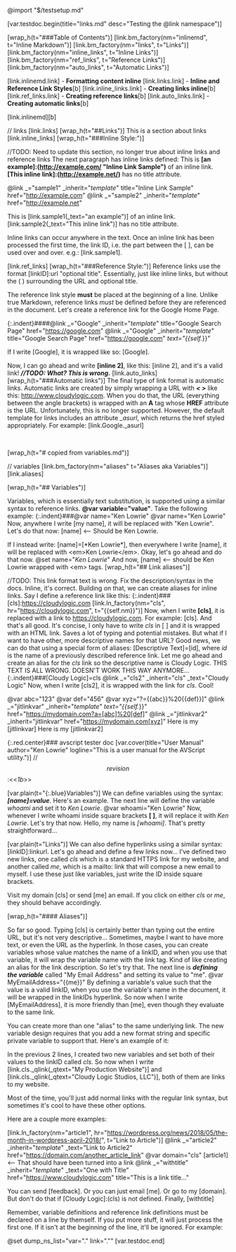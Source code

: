 @import "$/testsetup.md"

[var.testdoc.begin(title="links.md" desc="Testing the @link namespace")]


[wrap_h(t="###Table of Contents")]
[link.bm_factory(nm="inlinemd", t="Inline Markdown")]
[link.bm_factory(nm="links", t="Links")]
[link.bm_factory(nm="inline_links", t="Inline Links")]
[link.bm_factory(nm="ref_links", t="Reference Links")]
[link.bm_factory(nm="auto_links", t="Automatic Links")]

[link.inlinemd.link] - **Formatting content inline**
[link.links.link] - **Inline and Reference Link Styles**[b]
[link.inline_links.link] - **Creating links inline**[b]
[link.ref_links.link] - **Creating reference links**[b]
[link.auto_links.link] - **Creating automatic links**[b]

[link.inlinemd][b]


// links
[link.links]
[wrap_h(t="##Links")]
This is a section about links
[link.inline_links]
[wrap_h(t="###Inline Style:")]

//TODO: Need to update this section, no longer true about inline links and reference links
The next paragraph has inline links defined: This is **&#91;an example]:(http://example.com/ "Inline Link Sample")** of an inline link. **&#91;This inline link]:(http://example.net/)** has no title attribute.

@link _="sample1" _inherit="_template_" title="Inline Link Sample" href="http://example.com"
@link _="sample2" _inherit="_template_" href="http://example.net"

This is [link.sample1(_text="an example")] of an inline link. [link.sample2(_text="This inline link")] has no title attribute.

Inline links can occur anywhere in the text. Once an inline link has been processed the first time, the link ID, i.e. the part between the [ ], can be used over and over. e.g.: [link.sample1].

[link.ref_links]
[wrap_h(t="###Reference Style:")]
Reference links use the format [linkID]:url "optional title". Essentially, just like inline links, but without the ( ) surrounding the URL and optional title.

The reference link style **must** be placed at the beginning of a line. Unlike true Markdown, reference links *must* be defined before they are referenced in the document. Let's create a reference link for the Google Home Page.

{:.indent}####@link _="Google" _inherit="_template_" title="Google Search Page" href="https://google.com"
@link _="Google" _inherit="_template_" title="Google Search Page" href="https://google.com" _text="{{self._}}"

If I write &#91;Google], it is wrapped like so: [Google].

Now, I can go ahead and write **&#91;inline 2]**, like this: [inline 2], and it's a valid link! ***//TODO: What? This is wrong.***
[link.auto_links]
[wrap_h(t="###Automatic links")]
The final type of link format is automatic links. Automatic links are created by simply wrapping a URL with ***&lt; &gt;*** like this: <http://www.cloudylogic.com>. When you do that, the URL (everything between the angle brackets) is wrapped with an **A** tag whose **HREF** attribute is the URL. Unfortunately, this is no longer supported. However, the default template for links includes an attribute *_asurl*, which returns the href styled appropriately. For example: [link.Google._asurl]

&nbsp;


[wrap_h(t="# copied from variables.md")]


// variables
[link.bm_factory(nm="aliases" t="Aliases aka Variables")]
[link.aliases]

[wrap_h(t="## Variables")]

Variables, which is essentially text substitution, is supported using a similar syntax to reference links. **@var variable="value"**. Take the following example:
{:.indent}###@var name="Ken Lowrie"
@var name="Ken Lowrie"
Now, anywhere I write &#91;my name], it will be replaced with "Ken Lowrie". Let's do that now: [name] &lt;-- Should be Ken Lowrie.

If I instead write: &#91;name]=[&#42;Ken Lowrie*], then everywhere I write &#91;name], it will be replaced with &lt;em>Ken Lowrie&lt;/em>. Okay, let's go ahead and do that now. 
@set name="*Ken Lowrie*"
And now, [name] &lt;-- should be Ken Lowrie wrapped with &lt;em> tags.
[wrap_h(t="## Link aliases")]

//TODO: This link format text is wrong. Fix the description/syntax in the docs. Inline, it's correct.
Building on that, we can create aliases for inline links. Say I define a reference link like this: 
{:.indent}###&#91;cls]:https://cloudylogic.com
[link.ln_factory(nm="cls", hr="https://cloudylogic.com", t="{{self.nm}}")]
Now, when I write **&#91;cls]**, it is replaced with a link to https://cloudylogic.com. For example: [cls].
And that's all good. It's concise, I only have to write *cls* in [ ] and it is wrapped with an HTML link. Saves a lot of typing and potential mistakes. But what if I want to have other, more descriptive names for that URL? Good news, we can do that using a special form of aliases: [Descriptive Text]=[id], where *id* is the name of a previously described reference link. Let me go ahead and create an alias for the *cls* link so the descriptive name is Cloudy Logic. THIS TEXT IS ALL WRONG. DOESN'T WORK THIS WAY ANYMORE...
{:.indent}###&#91;Cloudy Logic]=cls
@link _="cls2" _inherit="cls" _text="Cloudy Logic"
Now, when I write [cls2], it is wrapped with the link for *cls*. Cool!

@var abc="123"
@var def="456"
@var xyz="?={{abc}}%20{{def}}]"
@link _="jitlinkvar" _inherit="_template_" _text="{{self._}}" href="https://mydomain.com?a=[abc]%20[def]"
@link _="jitlinkvar2" _inherit="jitlinkvar" href="https://mydomain.com[xyz]"
Here is my [jitlinkvar]
Here is my [jitlinkvar2]

{:.red.center}### avscript tester doc
[var.cover(title="User Manual" author="Ken Lowrie" logline="This is a user manual for the AVScript utility.")]
// $$revision$$:<<*1b*>>

[var.plain(t="{:.blue}Variables")]
We can define variables using the syntax: ***[name]=value***. Here's an example. The next line will define the variable *whoami* and set it to *Ken Lowrie*.
@var whoami="Ken Lowrie"
Now, whenever I write whoami inside square brackets **[ ]**, it will replace it with *Ken Lowrie*. Let's try that now. Hello, my name is *[whoami]*. That's pretty straightforward...

[var.plain(t="Links")]
We can also define hyperlinks using a similar syntax: [linkID]:linkurl. Let's go ahead and define a few links now...
I've defined two new links, one called *cls* which is a standard HTTPS link for my website, and another called *me*, which is a mailto: link that will compose a new email to myself. I use these just like variables, just write the ID inside square brackets.

Visit my domain [cls] or send [me] an email. If you click on either *cls* or *me*, they should behave accordingly.

[wrap_h(t="#### Aliases")]

So far so good. Typing [cls] is certainly better than typing out the entire URL, but it's not very descriptive... Sometimes, maybe I want to have more text, or even the URL as the hyperlink. In those cases, you can create variables whose value matches the name of a linkID, and when you use that variable, it will wrap the variable name with the link tag. Kind of like creating an alias for the link description.
So let's try that. The next line is ***defining the variable*** called "My Email Address" and setting its value to "me". 
@var MyEmailAddress="{{me}}"
By defining a variable's value such that the value is a valid linkID, when you use the variable's name in the document, it will be wrapped in the linkIDs hyperlink. So now when I write [MyEmailAddress], it is more friendly than [me], even though they evaluate to the same link.

You can create more than one "alias" to the same underlying link. The new variable design requires that you add a new format string and specific private variable to support that. Here's an example of it:

In the previous 2 lines, I created two new variables and set both of their values to the linkID called *cls*. So now when I write [link.cls._qlink(_qtext="My Production Website")] and [link.cls._qlink(_qtext="Cloudy Logic Studios, LLC")], both of them are links to my website. 

Most of the time, you'll just add normal links with the regular link syntax, but sometimes it's cool to have these other options.

Here are a couple more examples:

[link.ln_factory(nm="article1", hr="https://wordpress.org/news/2018/05/the-month-in-wordpress-april-2018/", t="Link to Article")]
@link _="article2" _inherit="_template_" _text="Link to Article2" href="https://domain.com/another_article_link"
@var domain="cls"
[article1] <-- That should have been turned into a link
@link _="withtitle" _inherit="_template_" _text="One with Title" href="https://www.cloudylogic.com" title="This is a link title..."

You can send [feedback]. Or you can just email [me]. Or go to my [domain]. But don't do that if [Cloudy Logic]:(cls) is not defined. Finally, [withtitle]

Remember, variable definitions and reference link definitions must be declared on a line by themself. If you put more stuff, it will just process the first one. If it isn't at the beginning of the line, it'll be ignored. For example:

@set dump_ns_list="var=\".\" link=\".\""
[var.testdoc.end]
